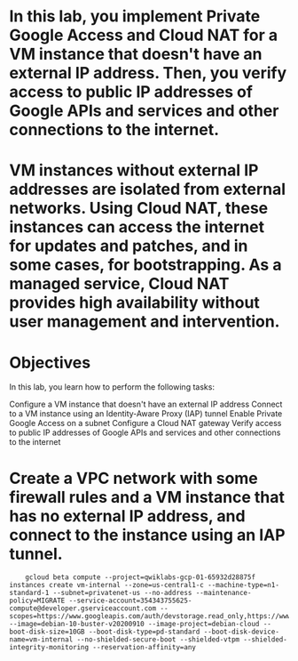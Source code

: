 # In this lab, you implement Private Google Access and Cloud NAT for a VM instance that doesn't have an external IP address. Then, you verify access to public IP addresses of Google APIs and services and other connections to the internet.

# VM instances without external IP addresses are isolated from external networks. Using Cloud NAT, these instances can access the internet for updates and patches, and in some cases, for bootstrapping. As a managed service, Cloud NAT provides high availability without user management and intervention.


# Objectives
In this lab, you learn how to perform the following tasks:

Configure a VM instance that doesn't have an external IP address
Connect to a VM instance using an Identity-Aware Proxy (IAP) tunnel
Enable Private Google Access on a subnet
Configure a Cloud NAT gateway
Verify access to public IP addresses of Google APIs and services and other connections to the internet



# Create a VPC network with some firewall rules and a VM instance that has no external IP address, and connect to the instance using an IAP tunnel.

        gcloud beta compute --project=qwiklabs-gcp-01-65932d28875f instances create vm-internal --zone=us-central1-c --machine-type=n1-standard-1 --subnet=privatenet-us --no-address --maintenance-policy=MIGRATE --service-account=354343755625-compute@developer.gserviceaccount.com --scopes=https://www.googleapis.com/auth/devstorage.read_only,https://www.googleapis.com/auth/logging.write,https://www.googleapis.com/auth/monitoring.write,https://www.googleapis.com/auth/servicecontrol,https://www.googleapis.com/auth/service.management.readonly,https://www.googleapis.com/auth/trace.append --image=debian-10-buster-v20200910 --image-project=debian-cloud --boot-disk-size=10GB --boot-disk-type=pd-standard --boot-disk-device-name=vm-internal --no-shielded-secure-boot --shielded-vtpm --shielded-integrity-monitoring --reservation-affinity=any
